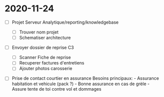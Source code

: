 # 2020-11-24

- [ ] Projet Serveur Analytique/reporting/knowledgebase
  - [ ] Trouver nom projet
  - [ ] Schematiser architecture
  
- [ ] Envoyer dossier de reprise C3
  - [ ] Scanner Fiche de reprise
  - [ ] Recuperer factures d'entretiens
  - [ ] Ajouter photos carosserie

- [ ] Prise de contact courtier en assurance
    Besoins principaux:
        - Assurance habitation et vehicule (pack ?)
        - Bonne assurance en cas de grèle
        - Assure tente de toi contre vol et dommages


